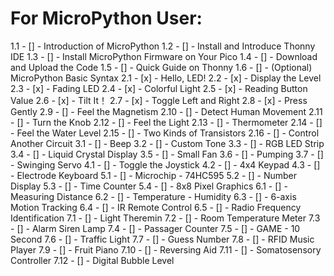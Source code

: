 <!-- Introduction to Raspberry Pi Pico -->
<!-- What is Included in This Kit -->
<!-- Electronic Circuit -->
# For MicroPython User:
1.1 - [] - Introduction of MicroPython
1.2 - [] - Install and Introduce Thonny IDE
1.3 - [] - Install MicroPython Firmware on Your Pico
1.4 - [] - Download and Upload the Code
1.5 - [] - Quick Guide on Thonny
1.6 - [] - (Optional) MicroPython Basic Syntax
2.1 - [x] - Hello, LED!
2.2 - [x] - Display the Level
2.3 - [x] - Fading LED
2.4 - [x] - Colorful Light
2.5 - [x] - Reading Button Value
2.6 - [x] - Tilt It！
2.7 - [x] - Toggle Left and Right
2.8 - [x] - Press Gently
2.9 - [] - Feel the Magnetism
2.10 - [] - Detect Human Movement
2.11 - [] - Turn the Knob
2.12 - [] - Feel the Light
2.13 - [] - Thermometer
2.14 - [] - Feel the Water Level
2.15 - [] - Two Kinds of Transistors
2.16 - [] - Control Another Circuit
3.1 - [] - Beep
3.2 - [] - Custom Tone
3.3 - [] - RGB LED Strip
3.4 - [] - Liquid Crystal Display
3.5 - [] - Small Fan
3.6 - [] - Pumping
3.7 - [] - Swinging Servo
4.1 - [] - Toggle the Joystick
4.2 - [] - 4x4 Keypad
4.3 - [] - Electrode Keyboard
5.1 - [] - Microchip - 74HC595
5.2 - [] - Number Display
5.3 - [] - Time Counter
5.4 - [] - 8x8 Pixel Graphics
6.1 - [] - Measuring Distance
6.2 - [] - Temperature - Humidity
6.3 - [] - 6-axis Motion Tracking
6.4 - [] - IR Remote Control
6.5 - [] - Radio Frequency Identification
7.1 - [] - Light Theremin
7.2 - [] - Room Temperature Meter
7.3 - [] - Alarm Siren Lamp
7.4 - [] - Passager Counter
7.5 - [] - GAME - 10 Second
7.6 - [] - Traffic Light
7.7 - [] - Guess Number
7.8 - [] - RFID Music Player
7.9 - [] - Fruit Piano
7.10 - [] - Reversing Aid
7.11 - [] - Somatosensory Controller
7.12 - [] - Digital Bubble Level